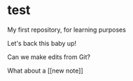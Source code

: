 # test
My first repository, for learning purposes

Let's back this baby up!

Can we make edits from Git?

What about a [[new note]]
